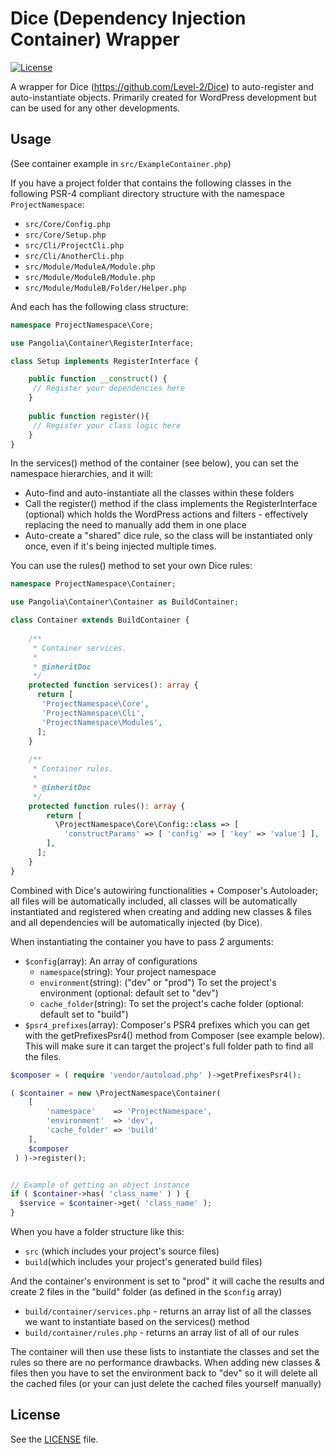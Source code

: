# Dice (Dependency Injection Container) Wrapper

[![License](http://poser.pugx.org/pangolia/container/license)](https://packagist.org/packages/pangolia/container)

A wrapper for Dice (https://github.com/Level-2/Dice) to auto-register and auto-instantiate objects. Primarily created for WordPress development but can be used for any other developments.

## Usage
(See container example in ``src/ExampleContainer.php``)

If you have a project folder that contains the following classes in the following PSR-4 compliant directory structure  with the namespace ``ProjectNamespace``:
- ``src/Core/Config.php``
- ``src/Core/Setup.php``
- ``src/Cli/ProjectCli.php``
- ``src/Cli/AnotherCli.php``
- ``src/Module/ModuleA/Module.php``
- ``src/Module/ModuleB/Module.php ``
- ``src/Module/ModuleB/Folder/Helper.php``

And each has the following class structure:

````php
namespace ProjectNamespace\Core;

use Pangolia\Container\RegisterInterface;

class Setup implements RegisterInterface {

    public function __construct() {
     // Register your dependencies here
    }
    
    public function register(){
     // Register your class logic here
    }
}
````

In the services() method of the container (see below), you can set the namespace hierarchies, and it will: 
- Auto-find and auto-instantiate all the classes within these folders
- Call the register() method if the class implements the RegisterInterface (optional) which holds the WordPress actions and filters - effectively replacing the need to manually add them in one place
- Auto-create a "shared" dice rule, so the class will be instantiated only once, even if it's being injected multiple times. 

You can use the rules() method to set your own Dice rules:

````php
namespace ProjectNamespace\Container;

use Pangolia\Container\Container as BuildContainer;

class Container extends BuildContainer {
    
    /**
     * Container services.
     *
     * @inheritDoc
     */
    protected function services(): array {
      return [
       'ProjectNamespace\Core',
       'ProjectNamespace\Cli',
       'ProjectNamespace\Modules',
      ];
    }
    
    /**
     * Container rules.
     *
     * @inheritDoc
     */
    protected function rules(): array {
        return [
          \ProjectNamespace\Core\Config::class => [
            'constructParams' => [ 'config' => [ 'key' => 'value'] ],
        ],
      ];
    }
}
````
Combined with Dice's autowiring functionalities + Composer's Autoloader; all files will be automatically included, all classes will be automatically instantiated and registered when creating and adding new classes & files and all dependencies will be automatically injected (by Dice).

When instantiating the container you have to pass 2 arguments:
- ``$config``(array): An array of configurations
  - ``namespace``(string): Your project namespace
  - ``environment``(string): ("dev" or "prod") To set the project's environment (optional: default set to "dev")
  - ``cache_folder``(string): To set the project's cache folder (optional: default set to "build")
- ``$psr4_prefixes``(array): Composer's PSR4 prefixes which you can get with the getPrefixesPsr4() method from Composer (see example below). This will make sure it can target the project's full folder path to find all the files.
````php
$composer = ( require 'vendor/autoload.php' )->getPrefixesPsr4();

( $container = new \ProjectNamespace\Container( 
    [
        'namespace'    => 'ProjectNamespace',
        'environment'  => 'dev',
        'cache_folder' => 'build'
    ],
    $composer
 ) )->register();


// Example of getting an object instance
if ( $container->has( 'class_name' ) ) {
  $service = $container->get( 'class_name' );
}
````

When you have a folder structure like this:
- ``src`` (which includes your project's source files)
- ``build``(which includes your project's generated build files)

And the container's environment is set to "prod" it will cache the results and create 2 files in the "build" folder (as defined in the ``$config`` array)
- ``build/container/services.php`` - returns an array list of all the classes we want to instantiate based on the services() method
- ``build/container/rules.php`` - returns an array list of all of our rules

The container will then use these lists to instantiate the classes and set the rules so there are no performance drawbacks. When adding new classes & files then you have to set the environment back to "dev" so it will delete all the cached files (or your can just delete the cached files yourself manually)

## License
See the [LICENSE](https://github.com/pattisahusiwa/dice-wrapper/blob/master/LICENSE) file.